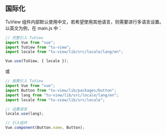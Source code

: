 ## 国际化

TuView 组件内部默认使用中文，若希望使用其他语言，则需要进行多语言设置。以英文为例，在 main.js 中：

```javascript
// 完整引入 TuView
import Vue from "vue";
import TuView from "tu-view";
import locale from "tu-view/lib/src/locale/lang/en";

Vue.use(TuView, { locale });
```

或

```javascript
// 按需引入 TuView
import Vue from "vue";
import Button from "tu-view/lib/packages/button";
import lang from "tu-view/lib/src/locale/lang/en";
import locale from "tu-view/lib/src/locale";

// 设置语言
locale.use(lang);

// 引入组件
Vue.component(Button.name, Button);
```

